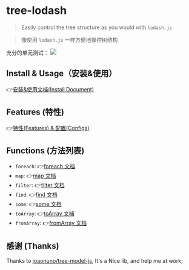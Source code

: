 # tree-lodash

> Easily control the tree structure as you would with `lodash.js`

> 像使用 `lodash.js` 一样方便地操控树结构

充分的单元测试：
![](https://pic.zhangshichun.top/pic/20230718-01.jpg)

## Install & Usage（安装&使用）

👉[安装&使用文档(Install Document)](./docs/guide/README.md)

## Features (特性)

👉[特性(Features) & 配置(Configs)](./docs/guide/features.md)

## Functions (方法列表)

- `foreach`: 👉[foreach 文档](./docs/functions/foreach.md)
- `map`: 👉[map 文档](./docs/functions/map.md)
- `filter`: 👉[filter 文档](./docs/functions/filter.md)
- `find`: 👉[find 文档](./docs/functions/find.md)
- `some`: 👉[some 文档](./docs/functions/some.md)
- `toArray`: 👉[toArray 文档](./docs/functions/toArray.md)
- `fromArray`: 👉[fromArray 文档](./docs/functions/fromArray.md)

## 感谢 (Thanks)

Thanks to [joaonuno/tree-model-js](https://github.com/joaonuno/tree-model-js), It's a Nice lib, and help me at work;
